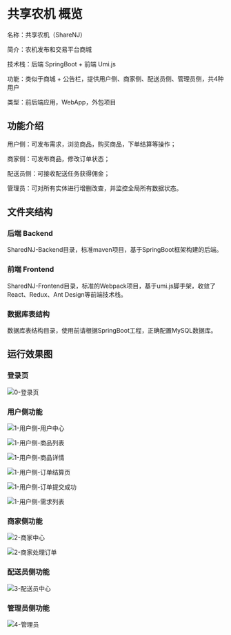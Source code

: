 # 共享农机 概览

名称：共享农机（ShareNJ）

简介：农机发布和交易平台商城

技术栈：后端 SpringBoot + 前端 Umi.js

功能：类似于商城 + 公告栏，提供用户侧、商家侧、配送员侧、管理员侧，共4种用户

类型：前后端应用，WebApp，外包项目

## 功能介绍

用户侧：可发布需求，浏览商品，购买商品，下单结算等操作；

商家侧：可发布商品，修改订单状态；

配送员侧：可接收配送任务获得佣金；

管理员：可对所有实体进行增删改查，并监控全局所有数据状态。

## 文件夹结构

### 后端 Backend

SharedNJ-Backend目录，标准maven项目，基于SpringBoot框架构建的后端。

### 前端 Frontend

SharedNJ-Frontend目录，标准的Webpack项目，基于umi.js脚手架，收敛了React、Redux、Ant Design等前端技术栈。

### 数据库表结构

数据库表结构目录，使用前请根据SpringBoot工程，正确配置MySQL数据库。

## 运行效果图

### 登录页

![0-登录页](https://cdn.jsdelivr.net/gh/yangxu770409504/assets@main/20210527/4-管理员.5ioqio4yovk0.jpg)

### 用户侧功能

![1-用户侧-用户中心](https://cdn.jsdelivr.net/gh/yangxu770409504/assets@main/20210527/1-用户侧-用户中心.rxmmzg70o28.jpg)

[^1-用户侧-用户中心]: 1-用户侧-用户中心

![1-用户侧-商品列表](https://cdn.jsdelivr.net/gh/yangxu770409504/assets@main/20210527/1-用户侧-商品列表.5v6iq6fo1ao0.jpg)

[^1-用户侧-商品列表]: 1-用户侧-商品列表

![1-用户侧-商品详情](https://cdn.jsdelivr.net/gh/yangxu770409504/assets@main/20210527/1-用户侧-商品详情.5pg1hdfde400.jpg)

[1-用户侧-商品详情]: 1-用户侧-商品详情

![1-用户侧-订单结算页](https://cdn.jsdelivr.net/gh/yangxu770409504/assets@main/20210527/1-用户侧-订单结算页.493u0v166940.jpg)

![1-用户侧-订单提交成功](https://cdn.jsdelivr.net/gh/yangxu770409504/assets@main/20210527/1-用户侧-订单提交成功.20mj3r601c80.jpg)

![1-用户侧-需求列表](https://cdn.jsdelivr.net/gh/yangxu770409504/assets@main/20210527/1-用户侧-需求列表.20vze92tknwg.jpg)

### 商家侧功能

![2-商家中心](https://cdn.jsdelivr.net/gh/yangxu770409504/assets@main/20210527/2-商家中心.4i46a24kl180.jpg)

![2-商家处理订单](https://cdn.jsdelivr.net/gh/yangxu770409504/assets@main/20210527/2-商家处理订单.7y912sobi9o.jpg)

### 配送员侧功能

![3-配送员中心](https://cdn.jsdelivr.net/gh/yangxu770409504/assets@main/20210527/3-配送员中心.5bl0x6u87ww0.jpg)

### 管理员侧功能

![4-管理员](https://cdn.jsdelivr.net/gh/yangxu770409504/assets@main/20210527/4-管理员.5ioqio4yovk0.jpg)

